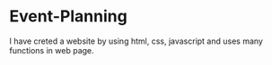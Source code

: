 # Event-Planning
I have creted a website by using html, css, javascript and uses many functions in web page.
